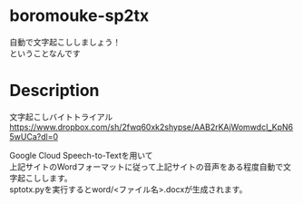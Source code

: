 # boromouke-sp2tx
自動で文字起こししましょう！  
ということなんです

# Description
文字起こしバイトトライアル  
https://www.dropbox.com/sh/2fwq60xk2shypse/AAB2rKAjWomwdcI_KpN65wUCa?dl=0

Google Cloud Speech-to-Textを用いて  
上記サイトのWordフォーマットに従って上記サイトの音声をある程度自動で文字起こしします。  
sptotx.pyを実行するとword/<ファイル名>.docxが生成されます。
